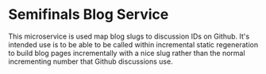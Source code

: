 # Semifinals Blog Service

This microservice is used map blog slugs to discussion IDs on Github. It's intended use is to be able to be called within incremental static regeneration to build blog pages incrementally with a nice slug rather than the normal incrementing number that Github discussions use.
